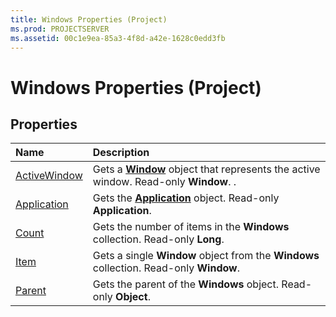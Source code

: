 ```yaml
---
title: Windows Properties (Project)
ms.prod: PROJECTSERVER
ms.assetid: 00c1e9ea-85a3-4f8d-a42e-1628c0edd3fb
---
```



# Windows Properties (Project)

## Properties



|**Name**|**Description**|
|:-----|:-----|
|[ActiveWindow](windows-activewindow-property-project.md)|Gets a  **[Window](window-object-project.md)** object that represents the active window. Read-only **Window**. .|
|[Application](windows-application-property-project.md)|Gets the  **[Application](application-object-project.md)** object. Read-only **Application**.|
|[Count](windows-count-property-project.md)|Gets the number of items in the  **Windows** collection. Read-only **Long**.|
|[Item](windows-item-property-project.md)|Gets a single  **Window** object from the **Windows** collection. Read-only **Window**.|
|[Parent](windows-parent-property-project.md)|Gets the parent of the  **Windows** object. Read-only **Object**.|

